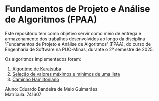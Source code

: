 # Fundamentos de Projeto e Análise de Algoritmos (FPAA)

Este repositório tem como objetivo servir como meio de entrega e armazenamento dos trabalhos desenvolvidos ao longo da disciplina 'Fundamentos de Projeto e Análise de Algoritmos' (FPAA), do curso de Engenharia de Software na PUC-Minas, durante o 2º semestre de 2025.   

Os algoritmos implementados foram:
1. [Algoritmo de Karatsuba](https://github.com/eduardobandeiramg/trabalhos-fpaa/tree/main/01_algoritmo_de_karatsuba)
2. [Seleção de valores máximos e mínimos de uma lista](https://github.com/eduardobandeiramg/trabalhos-fpaa/tree/main/02_max_min_select)
3. [Caminho Hamiltoniano](https://github.com/eduardobandeiramg/trabalhos-fpaa/tree/main/03_caminho_hamiltoniano)

Aluno: Eduardo Bandeira de Melo Guimarães   
Matrícula: 741607